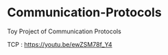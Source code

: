 # Communication-Protocols
Toy Project of Communication Protocols 

TCP : https://youtu.be/ewZSM78f_Y4
